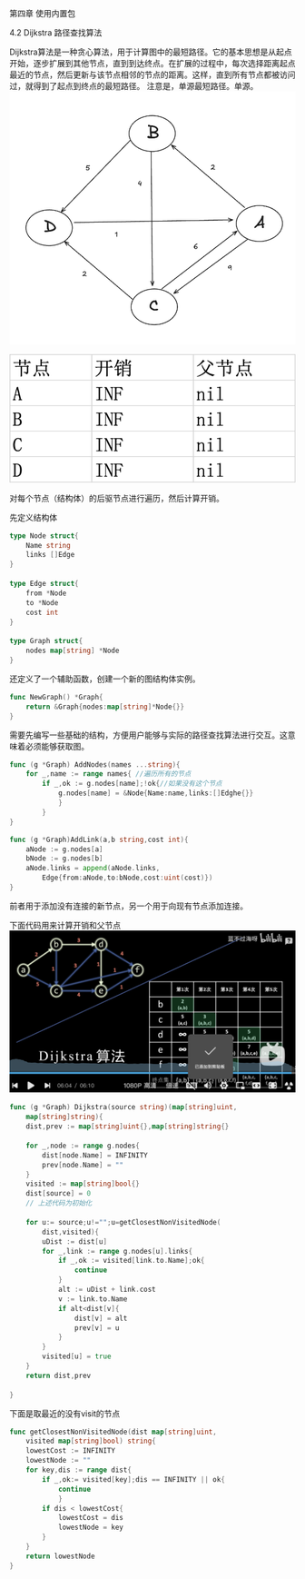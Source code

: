 第四章 使用内置包

4.2 Dijkstra 路径查找算法

Dijkstra算法是一种贪心算法，用于计算图中的最短路径。它的基本思想是从起点开始，逐步扩展到其他节点，直到到达终点。在扩展的过程中，每次选择距离起点最近的节点，然后更新与该节点相邻的节点的距离。这样，直到所有节点都被访问过，就得到了起点到终点的最短路径。
注意是，单源最短路径。单源。
![4.2.png](../img/4.2.png)

![4.3 init.png](../img/4.3%20init.png)

对每个节点（结构体）的后驱节点进行遍历，然后计算开销。

先定义结构体

```go
type Node struct{
    Name string
    links []Edge
}

type Edge struct{
    from *Node
    to *Node
    cost int
}

type Graph struct{
    nodes map[string] *Node
}

```

还定义了一个辅助函数，创建一个新的图结构体实例。

```go
func NewGraph() *Graph{
    return &Graph{nodes:map[string]*Node{}}
}
```

需要先编写一些基础的结构，方便用户能够与实际的路径查找算法进行交互。这意味着必须能够获取图。

```go
func (g *Graph) AddNodes(names ...string){
    for _,name := range names{ //遍历所有的节点
        if _,ok := g.nodes[name];!ok{//如果没有这个节点
            g.nodes[name] = &Node{Name:name,links:[]Edghe{}}
            }
        }
}
```

```go
func (g *Graph)AddLink(a,b string,cost int){
	aNode := g.nodes[a]
	bNode := g.nodes[b]
	aNode.links = append(aNode.links,
		Edge{from:aNode,to:bNode,cost:uint(cost)})
}
```

前者用于添加没有连接的新节点，另一个用于向现有节点添加连接。

下面代码用来计算开销和父节点
![@蓝不过还啊 Dijkstra算法.png](../img/%40%E8%93%9D%E4%B8%8D%E8%BF%87%E8%BF%98%E5%95%8A%20Dijkstra%E7%AE%97%E6%B3%95.png)
```go
func (g *Graph) Dijkstra(source string)(map[string]uint,
	map[string]string){
	dist,prev := map[string]uint{},map[string]string{}
	
	for _,node := range g.nodes{
		dist[node.Name] = INFINITY
		prev[node.Name] = ""
    }
	visited := map[string]bool{}
	dist[source] = 0
	// 上述代码为初始化
	
	for u:= source;u!="";u=getClosestNonVisitedNode(
		dist,visited){
		uDist := dist[u]
		for _,link := range g.nodes[u].links{
			if _,ok := visited[link.to.Name];ok{
				continue
			}
			alt := uDist + link.cost
			v := link.to.Name
			if alt<dist[v]{
				dist[v] = alt
				prev[v] = u
            }   
		}
		visited[u] = true
    }
	return dist,prev
	
}

```
下面是取最近的没有visit的节点
```go
func getClosestNonVisitedNode(dist map[string]uint,
	visited map[string]bool) string{
	lowestCost := INFINITY
	lowestNode := ""
	for key,dis := range dist{
        if _,ok:= visited[key];dis == INFINITY || ok{
		    continue
	        }
	    if dis < lowestCost{
			lowestCost = dis
			lowestNode = key
        }	
    }
	return lowestNode
}

```

